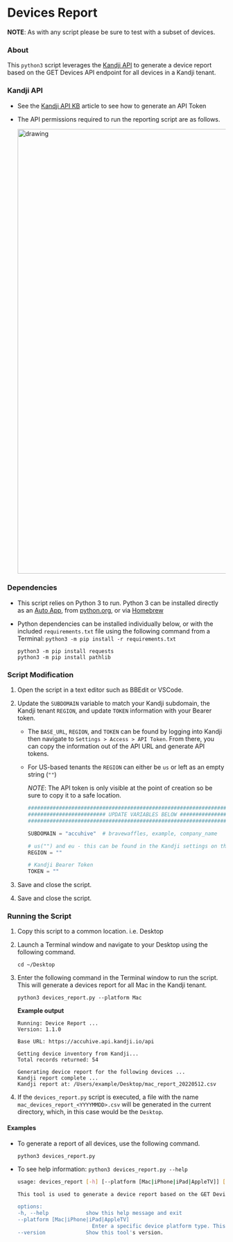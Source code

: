 # Devices Report

**NOTE**: As with any script please be sure to test with a subset of devices.

### About

This `python3` script leverages the [Kandji API](https://api-docs.kandji.io/#intro) to generate a device report based on the GET Devices API endpoint for all devices in a Kandji tenant.

### Kandji API

- See the [Kandji API KB](https://support.kandji.io/kb/kandji-api) article to see how to generate an API Token
- The API permissions required to run the reporting script are as follows.

    <img src="images/api_permissions_required.png" alt="drawing" width="1024"/>

### Dependencies

- This script relies on Python 3 to run. Python 3 can be installed directly as an [Auto App](https://support.kandji.io/kb/auto-apps-overview), from [python.org](https://www.python.org/downloads/), or via [Homebrew](https://brew.sh)

- Python dependencies can be installed individually below, or with the included `requirements.txt` file using the following command from a Terminal: `python3 -m pip install -r requirements.txt`

    ```
    python3 -m pip install requests
    python3 -m pip install pathlib
    ```

### Script Modification

1. Open the script in a text editor such as BBEdit or VSCode.
1. Update the `SUBDOMAIN` variable to match your Kandji subdomain, the Kandji tenant `REGION`, and update `TOKEN` information with your Bearer token.

    - The `BASE_URL`, `REGION`, and `TOKEN` can be found by logging into Kandji then navigate to `Settings > Access > API Token`. From there, you can copy the information out of the API URL and generate API tokens.
    - For US-based tenants the `REGION` can either be `us` or left as an empty string (`""`)

        *NOTE*: The API token is only visible at the point of creation so be sure to copy it to a safe location.

        ```python
        ########################################################################################
        ######################### UPDATE VARIABLES BELOW #######################################
        ########################################################################################

        SUBDOMAIN = "accuhive"  # bravewaffles, example, company_name

        # us("") and eu - this can be found in the Kandji settings on the Access tab
        REGION = ""

        # Kandji Bearer Token
        TOKEN = ""
        ```

1. Save and close the script.

1. Save and close the script.

### Running the Script

1. Copy this script to a common location. i.e. Desktop
2. Launch a Terminal window and navigate to your Desktop using the following command.

    `cd ~/Desktop`

3. Enter the following command in the Terminal window to run the script. This will generate a devices report for all Mac in the Kandji tenant.

    `python3 devices_report.py --platform Mac`

    **Example output**

    ```
    Running: Device Report ...
    Version: 1.1.0

    Base URL: https://accuhive.api.kandji.io/api

    Getting device inventory from Kandji...
    Total records returned: 54

    Generating device report for the following devices ...
    Kandji report complete ...
    Kandji report at: /Users/example/Desktop/mac_report_20220512.csv
    ```

4. If the `devices_report.py` script is executed, a file with the name `mac_devices_report_<YYYYMMDD>.csv` will be generated in the current directory, which, in this case would be the `Desktop`.

#### Examples

- To generate a report of all devices, use the following command.

    `python3 devices_report.py`

- To see help information: `python3 devices_report.py --help`

    ```sh
    usage: devices_report [-h] [--platform [Mac|iPhone|iPad|AppleTV]] [--version]

    This tool is used to generate a device report based on the GET Devices API endpoint for all devices in a Kandji tenant. If you're looking for more information about your devices, see the device_details script.

    options:
    -h, --help            show this help message and exit
    --platform [Mac|iPhone|iPad|AppleTV]
                            Enter a specific device platform type. This will limit the search results to only the specified platfrom. Examples: Mac, iPhone, iPad, AppleTV.
    --version             Show this tool's version.
    ```
